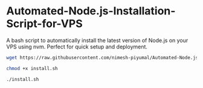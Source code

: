 # Automated-Node.js-Installation-Script-for-VPS
A bash script to automatically install the latest version of Node.js on your VPS using nvm. Perfect for quick setup and deployment.

```bash
wget https://raw.githubusercontent.com/nimesh-piyumal/Automated-Node.js-Installation-Script-for-VPS/refs/heads/main/install.sh
```

```bash
chmod +x install.sh
```

```bash
./install.sh
```
